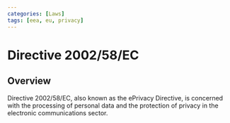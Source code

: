 ```yaml
---
categories: [Laws]
tags: [eea, eu, privacy]
---
```


# Directive 2002/58/EC

## Overview

Directive 2002/58/EC, also known as the ePrivacy Directive, is concerned with the processing of personal data and the protection of privacy in the electronic communications sector.
